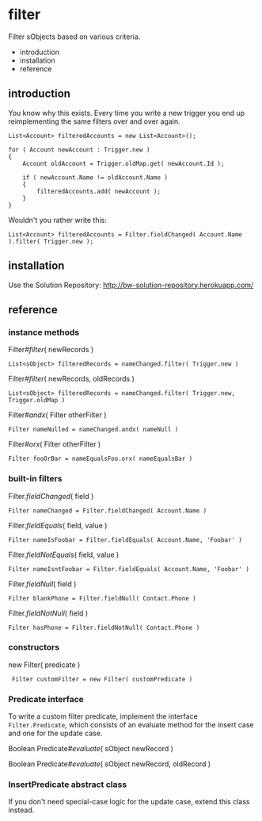 filter
======

Filter sObjects based on various criteria.

 * introduction
 * installation
 * reference

introduction
------------

You know why this exists.  Every time you write a new trigger
you end up reimplementing the same filters over and over again.

    List<Account> filteredAccounts = new List<Account>();

    for ( Account newAccount : Trigger.new )
    {
        Account oldAccount = Trigger.oldMap.get( newAccount.Id );

        if ( newAccount.Name != oldAccount.Name )
        {
            filteredAccounts.add( newAccount );
        }
    }

Wouldn't you rather write this:

    List<Account> filteredAccounts = Filter.fieldChanged( Account.Name ).filter( Trigger.new );

installation
------------

Use the Solution Repository:
<http://bw-solution-repository.herokuapp.com/>

reference
---------

### instance methods

Filter#*filter*( newRecords )

    List<sObject> filteredRecords = nameChanged.filter( Trigger.new )

Filter#*filter*( newRecords, oldRecords )

    List<sObject> filteredRecords = nameChanged.filter( Trigger.new, Trigger.oldMap )

Filter#*andx*( Filter otherFilter )

    Filter nameNulled = nameChanged.andx( nameNull )

Filter#*orx*( Filter otherFilter )

    Filter fooOrBar = nameEqualsFoo.orx( nameEqualsBar )

### built-in filters

Filter.*fieldChanged*( field )

    Filter nameChanged = Filter.fieldChanged( Account.Name )

Filter.*fieldEquals*( field, value )

    Filter nameIsFoobar = Filter.fieldEquals( Account.Name, 'Foobar' )

Filter.*fieldNotEquals*( field, value )

    Filter nameIsntFoobar = Filter.fieldEquals( Account.Name, 'Foobar' )

Filter.*fieldNull*( field )

    Filter blankPhone = Filter.fieldNull( Contact.Phone )

Filter.*fieldNotNull*( field )

    Filter hasPhone = Filter.fieldNotNull( Contact.Phone )

### constructors

new Filter( predicate )

     Filter customFilter = new Filter( customPredicate )

### Predicate interface

To write a custom filter predicate, implement the interface `Filter.Predicate`, which
consists of an evaluate method for the insert case and one for the update case.

Boolean Predicate#*evaluate*( sObject newRecord )

Boolean Predicate#*evaluate*( sObject newRecord, oldRecord )

### InsertPredicate abstract class

If you don't need special-case logic for the update case, extend this class instead.
